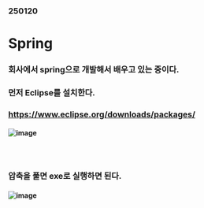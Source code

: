 ### 250120
# Spring
### 회사에서 spring으로 개발해서 배우고 있는 중이다.
### 먼저 Eclipse를 설치한다.
### https://www.eclipse.org/downloads/packages/
#### ![image](https://github.com/user-attachments/assets/e00aa037-14d2-44b2-ab74-38c4a24730d9)
### <br/>

### 압축을 풀면 exe로 실행하면 된다.
#### ![image](https://github.com/user-attachments/assets/f441bc21-fcab-422d-8e46-c48799266de5)

